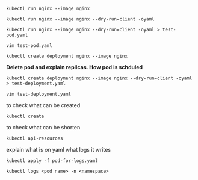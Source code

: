 ```
kubectl run nginx --image nginx
```

```
kubectl run nginx --image nginx --dry-run=client -oyaml
```

```
kubectl run nginx --image nginx --dry-run=client -oyaml > test-pod.yaml
```

```
vim test-pod.yaml
```

```
kubectl create deployment nginx --image nginx
```
**Delete pod and explain replicas. How pod is schduled**
```
kubectl create deployment nginx --image nginx --dry-run=client -oyaml > test-deployment.yaml
```

```
vim test-deployment.yaml
```

to check what can be created
```
kubectl create
```
to check what can be shorten
```
kubectl api-resources
```

explain what is on yaml
what logs it writes
```
kubectl apply -f pod-for-logs.yaml
```

```
kubectl logs <pod name> -n <namespace>
```
